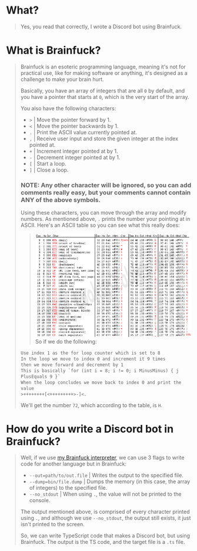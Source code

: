 # What?
> Yes, you read that correctly, I wrote a Discord bot using Brainfuck.

# What is Brainfuck?
> Brainfuck is an esoteric programming language, meaning it's not for practical use, like for making software or anything, it's designed as a challenge to make your brain hurt.
>
> Basically, you have an array of integers that are all `0` by default, and you have a pointer that starts at `0`, which is the very start of the array.
>
> You also have the following characters:
> - `>` | Move the pointer forward by 1.
> - `<` | Move the pointer backwards by 1.
> - `.` | Print the ASCII value currently pointed at.
> - `,` | Receive user input and store the given integer at the index pointed at.
> - `+` | Increment integer pointed at by 1.
> - `-` | Decrement integer pointed at by 1.
> - `[` | Start a loop.
> - `]` | Close a loop.
>
> ### NOTE: Any other character will be ignored, so you can add comments really easy, but your comments cannot contain ANY of the above symbols.
>
> Using these characters, you can move through the array and modify numbers. As mentioned above, `.` prints the number your pointing at in ASCII. Here's an ASCII table so you can see what this really does:
>> ![ASCIItable](./assets/asciitable.png)
> So if we do the following:
> ```
> Use index 1 as the for loop counter which is set to 8
> In the loop we move to index 0 and increment it 9 times
> then we move forward and decrement by 1
> This is basically `for (int i = 8; i != 0; i MinusMinus) { j PlusEquals 9 }`
> When the loop concludes we move back to index 0 and print the value
> >++++++++[<+++++++++>-]<.
> ```
> We'll get the number `72`, which according to the table, is `H`.

# How do you write a Discord bot in Brainfuck?
> Well, if we use [my Brainfuck interpreter](https://github.com/itsamedood/bfi), we can use 3 flags to write code for another language but in Brainfuck:
> - `--out=path/to/out.file` | Writes the output to the specified file.
> - `--dump=bin/file.dump` | Dumps the memory (in this case, the array of integers) to the specified file.
> - `--no_stdout` | When using `.`, the value will not be printed to the console.
>
> The output mentioned above, is comprised of every character printed using `.`, and although we use `--no_stdout`, the output still exists, it just isn't printed to the screen.
>
> So, we can write TypeScript code that makes a Discord bot, but using Brainfuck. The output is the TS code, and the target file is a `.ts` file.

